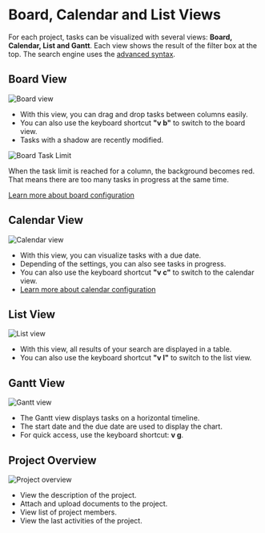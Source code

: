 Board, Calendar and List Views
==============================

For each project, tasks can be visualized with several views: **Board, Calendar, List and Gantt**.
Each view shows the result of the filter box at the top.
The search engine uses the [advanced syntax](search.markdown).

Board View
----------

![Board view](screenshots/board-view.png)

- With this view, you can drag and drop tasks between columns easily.
- You can also use the keyboard shortcut **"v b"** to switch to the board view.
- Tasks with a shadow are recently modified.

![Board Task Limit](screenshots/board-task-limit.png)

When the task limit is reached for a column, the background becomes red. That means there are too many tasks in progress at the same time.

[Learn more about board configuration](board-configuration.markdown)

Calendar View
--------------

![Calendar view](screenshots/calendar-view.png)

- With this view, you can visualize tasks with a due date.
- Depending of the settings, you can also see tasks in progress.
- You can also use the keyboard shortcut **"v c"** to switch to the calendar view.
- [Learn more about calendar configuration](calendar-configuration.markdown)

List View
---------

![List view](screenshots/list-view.png)

- With this view, all results of your search are displayed in a table.
- You can also use the keyboard shortcut **"v l"** to switch to the list view.

Gantt View
----------

![Gantt view](screenshots/gantt-view.png)

- The Gantt view displays tasks on a horizontal timeline.
- The start date and the due date are used to display the chart.
- For quick access, use the keyboard shortcut: **v g**.

Project Overview
----------------

![Project overview](screenshots/project-view.png)

- View the description of the project.
- Attach and upload documents to the project.
- View list of project members.
- View the last activities of the project.
